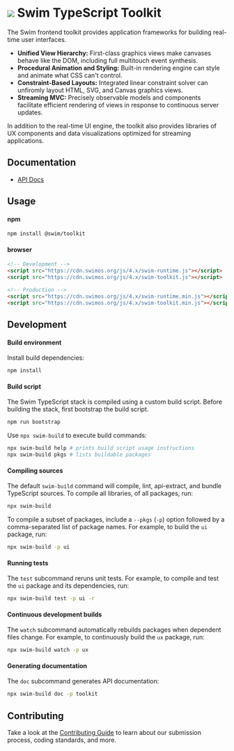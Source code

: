 # <a href="https://www.swimos.org"><img src="https://docs.swimos.org/readme/breach-marlin-blue-wide.svg"></a> Swim TypeScript Toolkit

The Swim frontend toolkit provides application frameworks for building
real-time user interfaces.

- **Unified View Hierarchy:** First-class graphics views make canvases behave
  like the DOM, including full multitouch event synthesis.
- **Procedural Animation and Styling:** Built-in rendering engine can style
  and animate what CSS can't control.
- **Constraint-Based Layouts:** Integrated linear constraint solver can
  unfiromly layout HTML, SVG, and Canvas graphics views.
- **Streaming MVC:** Precisely observable models and components facilitate
  efficient rendering of views in response to continuous server updates.

In addition to the real-time UI engine, the toolkit also provides libraries
of UX components and data visualizations optimized for streaming applications.

## Documentation

- [API Docs][api-docs]

## Usage

#### npm

```sh
npm install @swim/toolkit
```

#### browser

```html
<!-- Development -->
<script src="https://cdn.swimos.org/js/4.x/swim-runtime.js"></script>
<script src="https://cdn.swimos.org/js/4.x/swim-toolkit.js"></script>

<!-- Production -->
<script src="https://cdn.swimos.org/js/4.x/swim-runtime.min.js"></script>
<script src="https://cdn.swimos.org/js/4.x/swim-toolkit.min.js"></script>
```

## Development

#### Build environment

Install build dependencies:

```sh
npm install
```

#### Build script

The Swim TypeScript stack is compiled using a custom build script.
Before building the stack, first bootstrap the build script.

```sh
npm run bootstrap
```

Use `npx swim-build` to execute build commands:

```sh
npx swim-build help # prints build script usage instructions
npx swim-build pkgs # lists buildable packages
```

#### Compiling sources

The default `swim-build` command will compile, lint, api-extract, and bundle
TypeScript sources. To compile all libraries, of all packages, run:

```sh
npx swim-build
```

To compile a subset of packages, include a `--pkgs` (`-p`) option followed
by a comma-separated list of package names. For example, to build the `ui`
package, run:

```sh
npx swim-build -p ui
```

#### Running tests

The `test` subcommand reruns unit tests. For example, to compile and test
the `ui` package and its dependencies, run:

```sh
npx swim-build test -p ui -r
```

#### Continuous development builds

The `watch` subcommand automatically rebuilds packages when dependent files
change. For example, to continuously build the `ux` package, run:

```sh
npx swim-build watch -p ux
```

#### Generating documentation

The `doc` subcommand generates API documentation:

```sh
npx swim-build doc -p toolkit
```

## Contributing

Take a look at the [Contributing Guide][contributing] to learn about our
submission process, coding standards, and more.

[api-docs]: https://docs.swimos.org/js/4.x/modules/_swim_toolkit.html
[contributing]: CONTRIBUTING.md